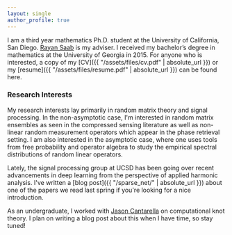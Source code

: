 ```yaml
--- 
layout: single
author_profile: true
---
```


I am a third year mathematics Ph.D. student at the University
of California, San Diego. [Rayan Saab](http://www.math.ucsd.edu/~rsaab/) is my adviser.
I received my bachelor’s degree in mathematics at the University of Georgia in 2015.
For anyone who is interested, a copy of my [CV]({{ "/assets/files/cv.pdf" | absolute_url }})
or my [resume]({{ "/assets/files/resume.pdf" | absolute_url }}) can be found here.

### Research Interests
My research interests lay primarily in random matrix theory and signal processing. 
In the non-asymptotic case, I'm interested in random matrix ensembles as seen in the compressed sensing literature as 
well as non-linear random measurement operators which appear in the phase retrieval setting.
I am also interested in the asymptotic case, where one uses tools from free probability and
operator algebra to study the empirical spectral distributions of random linear operators.

Lately, the signal processing group at UCSD has been going over recent advancements in deep learning
from the perspective of applied harmonic analysis. I've written a [blog post]({{ "/sparse_net/" | absolute_url }}) about one of the papers
we read last spring if you're looking for a nice introduction.

As an undergraduate, I worked with [Jason Cantarella](https://www.jasoncantarella.com/wordpress/)
on computational knot theory. I plan on writing a blog post about this when I have time, so stay
tuned!
